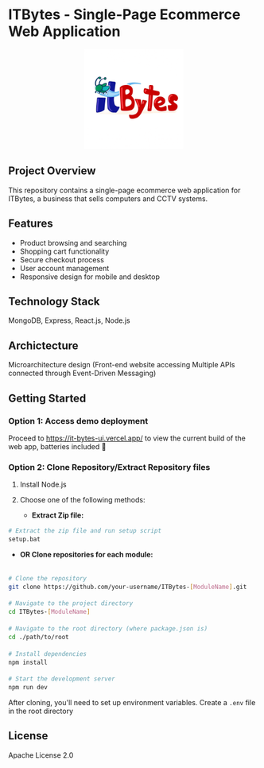 # ITBytes - Single-Page Ecommerce Web Application

<p align="center">
    <img src="https://raw.githubusercontent.com/Dre-OS/ITBytes/refs/heads/main/itbytes_logo.webp" alt="ITBytes Logo" width="200">
</p>

## Project Overview
This repository contains a single-page ecommerce web application for ITBytes, a business that sells computers and CCTV systems.

## Features
- Product browsing and searching
- Shopping cart functionality
- Secure checkout process
- User account management
- Responsive design for mobile and desktop

## Technology Stack
MongoDB, Express, React.js, Node.js

## Archictecture
Microarchitecture design 
(Front-end website accessing Multiple APIs connected through Event-Driven Messaging)

## Getting Started

### Option 1: Access demo deployment
Proceed to https://it-bytes-ui.vercel.app/ to view the current build of the web app, batteries included 🔋

### Option 2: Clone Repository/Extract Repository files

1. Install Node.js
2. Choose one of the following methods:

   - **Extract Zip file:**
```bash
# Extract the zip file and run setup script
setup.bat
```
     
   - **OR Clone repositories for each module:**
```bash

# Clone the repository
git clone https://github.com/your-username/ITBytes-[ModuleName].git

# Navigate to the project directory
cd ITBytes-[ModuleName]

# Navigate to the root directory (where package.json is)
cd ./path/to/root

# Install dependencies
npm install

# Start the development server
npm run dev

```


After cloning, you'll need to set up environment variables. Create a `.env` file in the root directory

## License
Apache License 2.0


